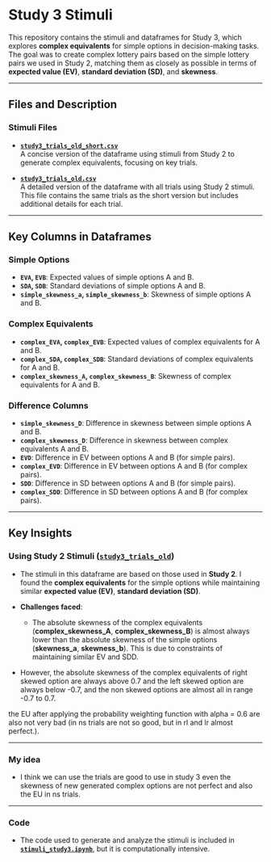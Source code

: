# Study 3 Stimuli

This repository contains the stimuli and dataframes for Study 3, which explores **complex equivalents** for simple options in decision-making tasks. The goal was to create complex lottery pairs based on the simple lottery pairs we used in Study 2, matching them as closely as possible in terms of **expected value (EV)**, **standard deviation (SD)**, and **skewness**.

---

## Files and Description

### Stimuli Files
- [**`study3_trials_old_short.csv`**](study3_trials_old_short.csv)  
  A concise version of the dataframe using stimuli from Study 2 to generate complex equivalents, focusing on key trials.

- [**`study3_trials_old.csv`**](study3_trials_old.csv)  
  A detailed version of the dataframe with all trials using Study 2 stimuli. This file contains the same trials as the short version but includes additional details for each trial.

---

## Key Columns in Dataframes

### Simple Options
- **`EVA`, `EVB`**: Expected values of simple options A and B.  
- **`SDA`, `SDB`**: Standard deviations of simple options A and B.  
- **`simple_skewness_a`, `simple_skewness_b`**: Skewness of simple options A and B.  

### Complex Equivalents
- **`complex_EVA`, `complex_EVB`**: Expected values of complex equivalents for A and B.  
- **`complex_SDA`, `complex_SDB`**: Standard deviations of complex equivalents for A and B.  
- **`complex_skewness_A`, `complex_skewness_B`**: Skewness of complex equivalents for A and B.

### Difference Columns
- **`simple_skewness_D`**: Difference in skewness between simple options A and B.  
- **`complex_skewness_D`**: Difference in skewness between complex equivalents A and B.  
- **`EVD`**: Difference in EV between options A and B (for simple pairs).  
- **`complex_EVD`**: Difference in EV between options A and B (for complex pairs).  
- **`SDD`**: Difference in SD between options A and B (for simple pairs).  
- **`complex_SDD`**: Difference in SD between options A and B (for complex pairs).  

---

## Key Insights

### Using Study 2 Stimuli ([`study3_trials_old`](study3_trials_old_short.csv))
- The stimuli in this dataframe are based on those used in **Study 2**. I found the  **complex equivalents** for the simple options while maintaining similar **expected value (EV)**, **standard deviation (SD)**.

- **Challenges faced**:  
  - The absolute skewness of the complex equivalents (**complex_skewness_A**, **complex_skewness_B**) is almost always lower than the absolute skewness of the simple options (**skewness_a**, **skewness_b**). This is due to constraints of maintaining similar EV and SDD. 
  
- However, the absolute skewness of the complex equivalents of right skewed option are always above 0.7 and the left skewed option are always below -0.7, and the non skewed options are almost all in range -0.7 to 0.7.
  
the EU after applying the probability weighting function with alpha = 0.6 are also not very bad (in ns trials are not so good, but in rl and lr almost perfect.).

---

### My idea
- I think we can use the trials are good to use in study 3 even the skewness of new generated complex options are not perfect and also the EU in ns trials.

---

### Code
- The code used to generate and analyze the stimuli is included in [**`stimuli_study3.ipynb`**](stimuli_study3.ipynb), but it is computationally intensive.
